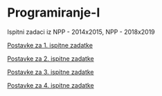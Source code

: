 # Programiranje-I
Ispitni zadaci iz NPP - 2014x2015, NPP - 2018x2019

[Postavke za 1. ispitne zadatke](https://github.com/Ensar01/Programiranje-I/blob/a7c7ac494db28860183f0aea02b4b808387bed16/Zadatak%20I/Postavke.md)

[Postavke za 2. ispitne zadatke](https://github.com/Ensar01/Programiranje-I/tree/main/Zadatak%20II)

[Postavke za 3. ispitne zadatke](https://github.com/Ensar01/Programiranje-I/tree/main/Zadatak%20III)

[Postavke za 4. ispitne zadatke](https://github.com/Ensar01/Programiranje-I/tree/main/Zadatak%20IV)
